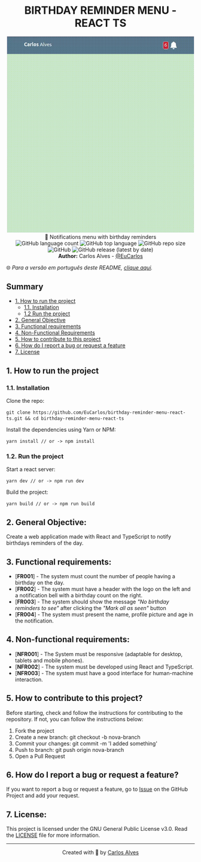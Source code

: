 <h1 align="center">BIRTHDAY REMINDER MENU - REACT TS</h1>


<p align="center">
    <img src="./docs/1.gif" width="500" /><br>
    🎁 Notifications menu with birthday reminders<br>
    <img alt="GitHub language count" src="https://img.shields.io/github/languages/count/EuCarlos/birthday-reminder-menu-react-ts?style=flat-square">
    <img alt="GitHub top language" src="https://img.shields.io/github/languages/top/EuCarlos/birthday-reminder-menu-react-ts?color=orange&style=flat-square">
    <img alt="GitHub repo size" src="https://img.shields.io/github/repo-size/EuCarlos/birthday-reminder-menu-react-ts?color=yellow&style=flat-square">
    <img alt="GitHub" src="https://img.shields.io/github/license/EuCarlos/birthday-reminder-menu-react-ts?style=flat-square">
    <img alt="GitHub release (latest by date)" src="https://img.shields.io/github/v/release/eucarlos/birthday-reminder-menu-react-ts?style=flat-square">
    <br><b>Author:</b> Carlos Alves - <a href="https://github.com/EuCarlos">@EuCarlos</a>
</p>

🌐 _Para a versão em português deste README, [clique aqui](./docs/locales/pt_BR/README.md)._

## Summary
- [1. How to run the project](#1-how-to-run-the-project)
    - [1.1. Installation](#11-installation)
    - [1.2 Run the project](#12-run-the-project)
- [2. General Objective](#2-general-objective)
- [3. Functional requirements](#3-functional-requirements)
- [4. Non-Functional Requirements](#4-non-functional-requirements)
- [5. How to contribute to this project](#5-how-to-contribute-to-this-project)
- [6. How do I report a bug or request a feature](#6-how-do-i-report-a-bug-or-request-a-feature)
- [7. License](#7-license)

## 1. How to run the project
### 1.1. Installation

Clone the repo:

    git clone https://github.com/EuCarlos/birthday-reminder-menu-react-ts.git && cd birthday-reminder-menu-react-ts

Install the dependencies using Yarn or NPM:

    yarn install // or -> npm install 

### 1.2. Run the project
Start a react server:

    yarn dev // or -> npm run dev


Build the project:

    yarn build // or -> npm run build

## 2. General Objective: 
Create a web application made with React and TypeScript to notify birthdays reminders of the day.

## 3. Functional requirements:
* [**FR001**] - The system must count the number of people having a birthday on the day.
* [**FR002**] - The system must have a header with the logo on the left and a notification bell with a birthday count on the right.
* [**FR003**] - The system should show the message _"No birthday reminders to see"_ after clicking the _"Mark all as seen"_ button
* [**FR004**] - The system must present the name, profile picture and age in the notification.

## 4. Non-functional requirements:
* [**NFR001**] - The System must be responsive (adaptable for desktop, tablets and mobile phones).
* [**NFR002**] - The system must be developed using React and TypeScript.
* [**NFR003**] - The system must have a good interface for human-machine interaction.

## 5. How to contribute to this project?
Before starting, check and follow the instructions for contributing to the repository. If not, you can follow the instructions below:

1. Fork the project
2. Create a new branch: git checkout -b nova-branch
3. Commit your changes: git commit -m 'I added something'
4. Push to branch: git push origin nova-branch
5. Open a Pull Request

## 6. How do I report a bug or request a feature?
If you want to report a bug or request a feature, go to [Issue](https://github.com/eucarlos/birthday-reminder-menu-react-ts/issues) on the GitHub Project and add your request.

## 7. License:
This project is licensed under the GNU General Public License v3.0. Read the [LICENSE](https://github.com/EuCarlos/birthday-reminder-menu-react-ts/blob/main/LICENSE) file for more information.
___

<p align="center">
Created with 💜 by <a href="https://github.com/eucarlos/">Carlos Alves</a>
</p>